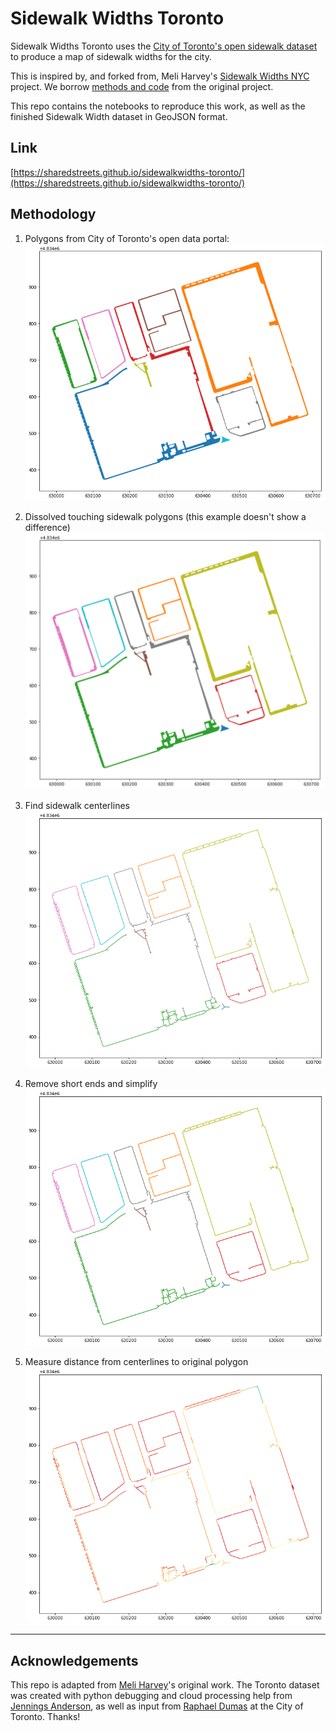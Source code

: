 # Sidewalk Widths Toronto

Sidewalk Widths Toronto uses the [City of Toronto's open sidewalk dataset](https://open.toronto.ca/dataset/topographic-mapping-physical-area-of-sidewalks/) to produce a map of sidewalk widths for the city.

This is inspired by, and forked from, Meli Harvey's [Sidewalk Widths NYC](http://www.sidewalkwidths.nyc) project. We borrow [methods and code](https://github.com/meliharvey/sidewalkwidths-nyc) from the original project.

This repo contains the notebooks to reproduce this work, as well as the finished Sidewalk Width dataset in GeoJSON format.

## Link
[https://sharedstreets.github.io/sidewalkwidths-toronto/](https://sharedstreets.github.io/sidewalkwidths-toronto/)

## Methodology

1) Polygons from City of Toronto's open data portal:
![Sidewalk Polygon](assets/original_sidewalks.png)

2) Dissolved touching sidewalk polygons (this example doesn't show a difference)
![Dissolved Polygon](assets/sidewalks_dissolved.png)

3) Find sidewalk centerlines
![Centerlines](assets/centerlines.png)

4) Remove short ends and simplify
![Centerlines Simplified](assets/simplified_sidewalks.png)

5) Measure distance from centerlines to original polygon
![Centerlines Widths](assets/centerline_widths.png)

------------------

## Acknowledgements

This repo is adapted from [Meli Harvey](https://github.com/meliharvey/)'s original work. The Toronto dataset was created with python debugging and cloud processing help from [Jennings Anderson](https://github.com/jenningsanderson), as well as input from [Raphael Dumas](https://github.com/radumas) at the City of Toronto. Thanks!

